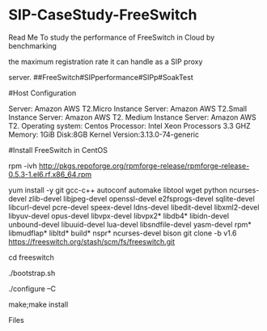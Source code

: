 # SIP-CaseStudy-FreeSwitch
Read Me
To study the performance of FreeSwitch in Cloud by benchmarking 

the maximum registration rate it can handle as a SIP proxy 

server.
##FreeSwitch#SIPperformance#SIPp#SoakTest

#Host Configuration

Server: Amazon AWS T2.Micro Instance
Server: Amazon AWS T2.Small Instance
Server: Amazon AWS T2. Medium Instance
Server: Amazon AWS T2.
Operating system: Centos
Processor: Intel Xeon Processors 3.3 GHZ
Memory: 1GiB
Disk:8GB
Kernel Version:3.13.0-74-generic

#Install FreeSwitch in CentOS

rpm -ivh http://pkgs.repoforge.org/rpmforge-release/rpmforge-release-0.5.3-1.el6.rf.x86_64.rpm

yum install -y git gcc-c++ autoconf automake libtool wget python ncurses-devel zlib-devel libjpeg-devel openssl-devel e2fsprogs-devel sqlite-devel libcurl-devel pcre-devel speex-devel ldns-devel libedit-devel libxml2-devel libyuv-devel opus-devel libvpx-devel libvpx2* libdb4* libidn-devel unbound-devel libuuid-devel lua-devel libsndfile-devel yasm-devel rpm* libmudflap* libltd* build* nspr* ncurses-devel bison
git clone -b v1.6 https://freeswitch.org/stash/scm/fs/freeswitch.git

cd freeswitch

./bootstrap.sh

./configure –C 

make;make install

Files
